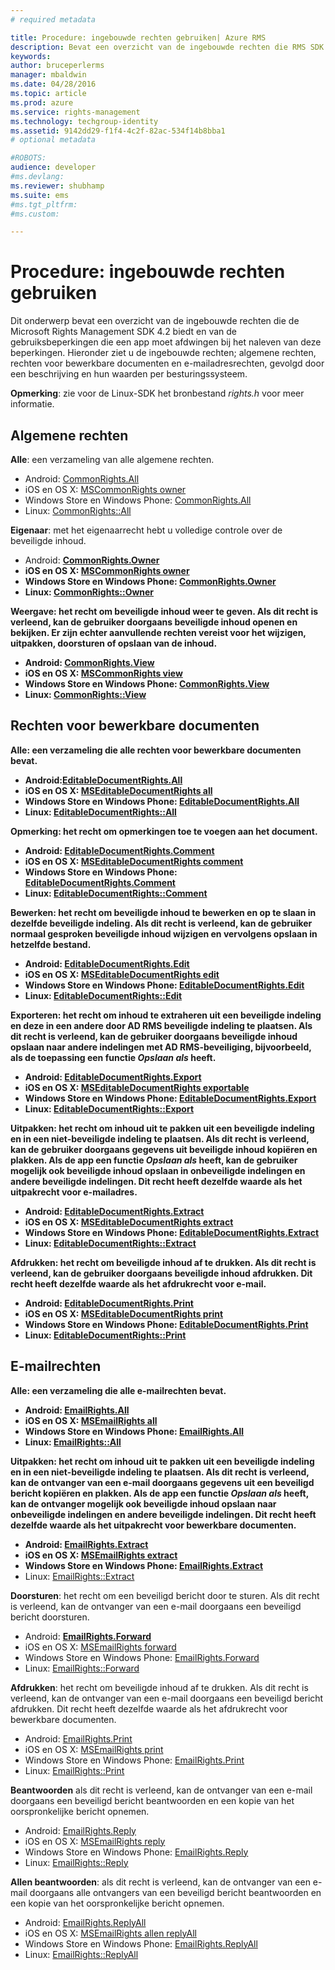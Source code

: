 ```yaml
---
# required metadata

title: Procedure: ingebouwde rechten gebruiken| Azure RMS
description: Bevat een overzicht van de ingebouwde rechten die RMS SDK 4.2 biedt en de gebruiksbeperkingen die een app moet afdwingen bij het naleven van deze beperkingen.
keywords:
author: bruceperlerms
manager: mbaldwin
ms.date: 04/28/2016
ms.topic: article
ms.prod: azure
ms.service: rights-management
ms.technology: techgroup-identity
ms.assetid: 9142dd29-f1f4-4c2f-82ac-534f14b8bba1
# optional metadata

#ROBOTS:
audience: developer
#ms.devlang:
ms.reviewer: shubhamp
ms.suite: ems
#ms.tgt_pltfrm:
#ms.custom:

---
```


# Procedure: ingebouwde rechten gebruiken

Dit onderwerp bevat een overzicht van de ingebouwde rechten die de Microsoft Rights Management SDK 4.2 biedt en van de gebruiksbeperkingen die een app moet afdwingen bij het naleven van deze beperkingen. Hieronder ziet u de ingebouwde rechten; algemene rechten, rechten voor bewerkbare documenten en e-mailadresrechten, gevolgd door een beschrijving en hun waarden per besturingssysteem.

**Opmerking**: zie voor de Linux-SDK het bronbestand *rights.h* voor meer informatie.

## Algemene rechten ##

**Alle**: een verzameling van alle algemene rechten.
- Android: [CommonRights.All](/rights-management/sdk/4.2/api/android/commonrights#msipcthin2_commonrights_class_java_ALL)
- iOS en OS X: [MSCommonRights owner](/rights-management/sdk/4.2/api/iOS/mscommonrights#msipcthin2_mscommonrights_interface_objc___NSString__owner_)
- Windows Store en Windows Phone: [CommonRights.All</strong>](/rights-management/sdk/4.2/api/winrt/commonrights#msipcthin2_commonrights)
- Linux: [CommonRights::All](http://azuread.github.io/rms-sdk-for-cpp/classrmscore_1_1modernapi_1_1CommonRights.html)

**Eigenaar**: met het eigenaarrecht hebt u volledige controle over de beveiligde inhoud.
- Android: [<strong>CommonRights.Owner](/rights-management/sdk/4.2/api/android/commonrights#msipcthin2_commonrights_class_java_Owner)
- iOS en OS X: [MSCommonRights owner](/rights-management/sdk/4.2/api/iOS/mscommonrights#msipcthin2_mscommonrights_interface_objc___NSString__owner_)
- Windows Store en Windows Phone: [CommonRights.Owner](/rights-management/sdk/4.2/api/winrt/commonrights#msipcthin2_commonrights_owner)
- Linux: [CommonRights::Owner](http://azuread.github.io/rms-sdk-for-cpp/classrmscore_1_1modernapi_1_1CommonRights.html)

**Weergave**: het recht om beveiligde inhoud weer te geven. Als dit recht is verleend, kan de gebruiker doorgaans beveiligde inhoud openen en bekijken. Er zijn echter aanvullende rechten vereist voor het wijzigen, uitpakken, doorsturen of opslaan van de inhoud.

- Android: [CommonRights.View](/rights-management/sdk/4.2/api/android/commonrights#msipcthin2_commonrights_class_java_View)
- iOS en OS X: [MSCommonRights view](/rights-management/sdk/4.2/api/iOS/mscommonrights#msipcthin2_mscommonrights_interface_objc___NSString__owner_)
- Windows Store en Windows Phone: [CommonRights.View](/rights-management/sdk/4.2/api/android/commonrights#msipcthin2_commonrights_class_java_View)
- Linux: [CommonRights::View](http://azuread.github.io/rms-sdk-for-cpp/classrmscore_1_1modernapi_1_1CommonRights.html)</li>

 

## Rechten voor bewerkbare documenten ##
**Alle**: een verzameling die alle rechten voor bewerkbare documenten bevat.
- Android:[EditableDocumentRights.All](/rights-management/sdk/4.2/api/android/editabledocumentrights#msipcthin2_editabledocumentrights_class_java_ALL)
- iOS en OS X: [MSEditableDocumentRights all](/rights-management/sdk/4.2/api/iOS/mseditabledocumentrights#msipcthin2_mseditabledocumentrights_interface_objc)
- Windows Store en Windows Phone: [EditableDocumentRights.All](/rights-management/sdk/4.2/api/winrt/editabledocumentrights#msipcthin2_editabledocumentrights_all)
- Linux: [EditableDocumentRights::All](http://azuread.github.io/rms-sdk-for-cpp/classrmscore_1_1modernapi_1_1EditableDocumentRights.html)

**Opmerking**: het recht om opmerkingen toe te voegen aan het document.
- Android: [EditableDocumentRights.Comment](/rights-management/sdk/4.2/api/android/editabledocumentrights#msipcthin2_editabledocumentrights_class_java_Comment)
- iOS en OS X: [MSEditableDocumentRights comment](/rights-management/sdk/4.2/api/iOS/mseditabledocumentrights#msipcthin2_mseditabledocumentrights_interface_objc)
- Windows Store en Windows Phone: [EditableDocumentRights.Comment](/rights-management/sdk/4.2/api/winrt/editabledocumentrights#msipcthin2_editabledocumentrights__comment)
- Linux: [EditableDocumentRights::Comment](http://azuread.github.io/rms-sdk-for-cpp/classrmscore_1_1modernapi_1_1EditableDocumentRights.html)

**Bewerken**: het recht om beveiligde inhoud te bewerken en op te slaan in dezelfde beveiligde indeling. Als dit recht is verleend, kan de gebruiker normaal gesproken beveiligde inhoud wijzigen en vervolgens opslaan in hetzelfde bestand.
- Android: [EditableDocumentRights.Edit](/rights-management/sdk/4.2/api/android/editabledocumentrights#msipcthin2_editabledocumentrights_class_java_Edit)
- iOS en OS X: [MSEditableDocumentRights edit](/rights-management/sdk/4.2/api/iOS/mseditabledocumentrights#msipcthin2_mseditabledocumentrights_interface_objc)
- Windows Store en Windows Phone: [EditableDocumentRights.Edit](/rights-management/sdk/4.2/api/winrt/editabledocumentrights#msipcthin2_editabledocumentrights_edit)
- Linux: [EditableDocumentRights::Edit](http://azuread.github.io/rms-sdk-for-cpp/classrmscore_1_1modernapi_1_1EditableDocumentRights.html)

**Exporteren**: het recht om inhoud te extraheren uit een beveiligde indeling en deze in een andere door AD RMS beveiligde indeling te plaatsen. Als dit recht is verleend, kan de gebruiker doorgaans beveiligde inhoud opslaan naar andere indelingen met AD RMS-beveiliging, bijvoorbeeld, als de toepassing een functie *Opslaan als* heeft.

- Android: [EditableDocumentRights.Export](/rights-management/sdk/4.2/api/android/editabledocumentrights#msipcthin2_editabledocumentrights_class_java_Export)
- iOS en OS X: [MSEditableDocumentRights exportable](/rights-management/sdk/4.2/api/iOS/mseditabledocumentrights#msipcthin2_mseditabledocumentrights_interface_objc)
- Windows Store en Windows Phone: [EditableDocumentRights.Export](/rights-management/sdk/4.2/api/winrt/editabledocumentrights#msipcthin2_editabledocumentrights_export)
- Linux: [EditableDocumentRights::Export](http://azuread.github.io/rms-sdk-for-cpp/classrmscore_1_1modernapi_1_1EditableDocumentRights.html)

**Uitpakken**: het recht om inhoud uit te pakken uit een beveiligde indeling en in een niet-beveiligde indeling te plaatsen. Als dit recht is verleend, kan de gebruiker doorgaans gegevens uit beveiligde inhoud kopiëren en plakken. Als de app een functie <em>Opslaan als</em> heeft, kan de gebruiker mogelijk ook beveiligde inhoud opslaan in onbeveiligde indelingen en andere beveiligde indelingen. Dit recht heeft dezelfde waarde als het uitpakrecht voor e-mailadres.

- Android: [EditableDocumentRights.Extract](/rights-management/sdk/4.2/api/android/editabledocumentrights#msipcthin2_editabledocumentrights_class_java_Extract)
- iOS en OS X: [MSEditableDocumentRights extract](/rights-management/sdk/4.2/api/iOS/mseditabledocumentrights#msipcthin2_mseditabledocumentrights_interface_objc)
- Windows Store en Windows Phone: [EditableDocumentRights.Extract](/rights-management/sdk/4.2/api/winrt/editabledocumentrights#msipcthin2_editabledocumentrights_extract)
- Linux: [EditableDocumentRights::Extract](http://azuread.github.io/rms-sdk-for-cpp/classrmscore_1_1modernapi_1_1EditableDocumentRights.html)

**Afdrukken**: het recht om beveiligde inhoud af te drukken. Als dit recht is verleend, kan de gebruiker doorgaans beveiligde inhoud afdrukken. Dit recht heeft dezelfde waarde als het afdrukrecht voor e-mail.

- Android: [EditableDocumentRights.Print](/rights-management/sdk/4.2/api/android/editabledocumentrights#msipcthin2_editabledocumentrights_class_java_Print)
- iOS en OS X: [MSEditableDocumentRights print](/rights-management/sdk/4.2/api/iOS/mseditabledocumentrights#msipcthin2_mseditabledocumentrights_interface_objc)
- Windows Store en Windows Phone: [EditableDocumentRights.Print](/rights-management/sdk/4.2/api/winrt/editabledocumentrights#msipcthin2_editabledocumentrights_print)
- Linux: [EditableDocumentRights::Print](http://azuread.github.io/rms-sdk-for-cpp/classrmscore_1_1modernapi_1_1EditableDocumentRights.html)

 

## E-mailrechten ##

**Alle**: een verzameling die alle e-mailrechten bevat.
- Android: [EmailRights.All](/rights-management/sdk/4.2/api/android/emailrights#msipcthin2_emailrights_class_java_ALL)
- iOS en OS X: [MSEmailRights all](/rights-management/sdk/4.2/api/iOS/msemailrights#msipcthin2_msemailrights_interface_objc)
- Windows Store en Windows Phone: [EmailRights.All](/rights-management/sdk/4.2/api/winrt/emailrights#msipcthin2_emailrights_all)
- Linux: [EmailRights::All](http://azuread.github.io/rms-sdk-for-cpp/classrmscore_1_1modernapi_1_1EmailRights.html)

**Uitpakken**: het recht om inhoud uit te pakken uit een beveiligde indeling en in een niet-beveiligde indeling te plaatsen. Als dit recht is verleend, kan de ontvanger van een e-mail doorgaans gegevens uit een beveiligd bericht kopiëren en plakken. Als de app een functie <em>Opslaan als</em> heeft, kan de ontvanger mogelijk ook beveiligde inhoud opslaan naar onbeveiligde indelingen en andere beveiligde indelingen. Dit recht heeft dezelfde waarde als het uitpakrecht voor bewerkbare documenten.

- Android: [EmailRights.Extract](/rights-management/sdk/4.2/api/android/emailrights#msipcthin2_emailrights_class_java_Extract)
- iOS en OS X: [MSEmailRights extract](/rights-management/sdk/4.2/api/iOS/msemailrights#msipcthin2_msemailrights_interface_objc)
- Windows Store en Windows Phone: [EmailRights.Extract</strong>](/rights-management/sdk/4.2/api/winrt/emailrights#msipcthin2_emailrights_extract)
- Linux: [EmailRights::Extract](http://azuread.github.io/rms-sdk-for-cpp/classrmscore_1_1modernapi_1_1EmailRights.html)

**Doorsturen**: het recht om een beveiligd bericht door te sturen. Als dit recht is verleend, kan de ontvanger van een e-mail doorgaans een beveiligd bericht doorsturen.
- Android: [<strong>EmailRights.Forward</strong>](/rights-management/sdk/4.2/api/android/emailrights#msipcthin2_emailrights_class_java_Forward)
- iOS en OS X: [MSEmailRights forward](/rights-management/sdk/4.2/api/iOS/msemailrights#msipcthin2_msemailrights_interface_objc)
- Windows Store en Windows Phone: [EmailRights.Forward](/rights-management/sdk/4.2/api/winrt/emailrights#msipcthin2_emailrights_forward)
- Linux: [EmailRights::Forward](http://azuread.github.io/rms-sdk-for-cpp/classrmscore_1_1modernapi_1_1EmailRights.html)

**Afdrukken**: het recht om beveiligde inhoud af te drukken. Als dit recht is verleend, kan de ontvanger van een e-mail doorgaans een beveiligd bericht afdrukken. Dit recht heeft dezelfde waarde als het afdrukrecht voor bewerkbare documenten.

- Android: [EmailRights.Print](/rights-management/sdk/4.2/api/android/emailrights#msipcthin2_emailrights_class_java_Print)
- iOS en OS X: [MSEmailRights print](/rights-management/sdk/4.2/api/iOS/msemailrights#msipcthin2_msemailrights_interface_objc)
- Windows Store en Windows Phone: [EmailRights.Print](/rights-management/sdk/4.2/api/winrt/emailrights#msipcthin2_emailrights_print)
- Linux: [EmailRights::Print](http://azuread.github.io/rms-sdk-for-cpp/classrmscore_1_1modernapi_1_1EmailRights.html)

**Beantwoorden** als dit recht is verleend, kan de ontvanger van een e-mail doorgaans een beveiligd bericht beantwoorden en een kopie van het oorspronkelijke bericht opnemen.

- Android: [EmailRights.Reply](/rights-management/sdk/4.2/api/android/emailrights#msipcthin2_emailrights_class_java_Reply)
- iOS en OS X: [MSEmailRights reply](/rights-management/sdk/4.2/api/iOS/msemailrights#msipcthin2_msemailrights_interface_objc)
- Windows Store en Windows Phone: [EmailRights.Reply](/rights-management/sdk/4.2/api/winrt/emailrights#msipcthin2_emailrights_reply)
- Linux: [EmailRights::Reply](http://azuread.github.io/rms-sdk-for-cpp/classrmscore_1_1modernapi_1_1EmailRights.html)

**Allen beantwoorden**: als dit recht is verleend, kan de ontvanger van een e-mail doorgaans alle ontvangers van een beveiligd bericht beantwoorden en een kopie van het oorspronkelijke bericht opnemen.

- Android: [EmailRights.ReplyAll</strong>](/rights-management/sdk/4.2/api/android/emailrights#msipcthin2_emailrights_class_java_ReplyAll)
- iOS en OS X: [MSEmailRights allen replyAll](/rights-management/sdk/4.2/api/iOS/msemailrights#msipcthin2_msemailrights_interface_objc)
- Windows Store en Windows Phone: [EmailRights.ReplyAll](/rights-management/sdk/4.2/api/winrt/emailrights#msipcthin2_emailrights_replyall)
- Linux: [EmailRights::ReplyAll](http://azuread.github.io/rms-sdk-for-cpp/classrmscore_1_1modernapi_1_1EmailRights.html)

 

 

 


<!--HONumber=Apr16_HO4-->


